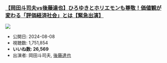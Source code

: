 ### [【岡田斗司夫vs後藤達也】ひろゆきとホリエモンも尊敬！価値観が変わる「評価経済社会」とは【緊急出演】](https://www.youtube.com/watch?v=oHDV4qfKJSw)
[![](https://img.youtube.com/vi/oHDV4qfKJSw/sddefault.jpg)](https://www.youtube.com/watch?v=oHDV4qfKJSw)
-   公開日: 2024-08-08
-   視聴数: 1,751,854
-   **いいね数: 26,569**
-   出演者: 岡田斗司夫, [後藤達也](/rehacq_fan/people/後藤達也 "wikilink")
